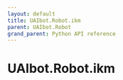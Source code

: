 ```yaml
---
layout: default
title: UAIbot.Robot.ikm
parent: UAIbot.Robot
grand_parent: Python API reference
---
```


# UAIbot.Robot.ikm